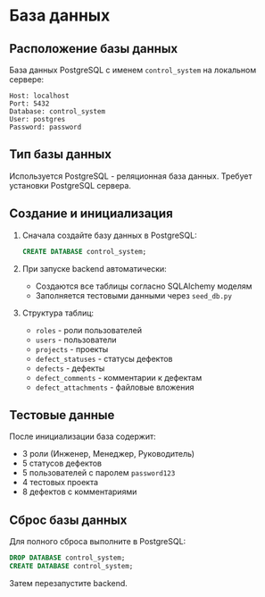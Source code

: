 # База данных

## Расположение базы данных

База данных PostgreSQL с именем `control_system` на локальном сервере:
```
Host: localhost
Port: 5432
Database: control_system
User: postgres
Password: password
```

## Тип базы данных

Используется PostgreSQL - реляционная база данных. Требует установки PostgreSQL сервера.

## Создание и инициализация

1. Сначала создайте базу данных в PostgreSQL:
   ```sql
   CREATE DATABASE control_system;
   ```

2. При запуске backend автоматически:
   - Создаются все таблицы согласно SQLAlchemy моделям
   - Заполняется тестовыми данными через `seed_db.py`

3. Структура таблиц:
   - `roles` - роли пользователей
   - `users` - пользователи
   - `projects` - проекты
   - `defect_statuses` - статусы дефектов
   - `defects` - дефекты
   - `defect_comments` - комментарии к дефектам
   - `defect_attachments` - файловые вложения

## Тестовые данные

После инициализации база содержит:
- 3 роли (Инженер, Менеджер, Руководитель)
- 5 статусов дефектов
- 5 пользователей с паролем `password123`
- 4 тестовых проекта
- 8 дефектов с комментариями

## Сброс базы данных

Для полного сброса выполните в PostgreSQL:
```sql
DROP DATABASE control_system;
CREATE DATABASE control_system;
```
Затем перезапустите backend.
